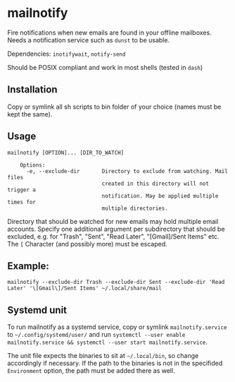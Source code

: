 # mailnotify
Fire notifications when new emails are found in your offline mailboxes. Needs a notification service such as `dunst` to be usable.

Dependencies: `inotifywait`, `notify-send`

Should be POSIX compliant and work in most shells (tested in `dash`)

## Installation
Copy or symlink all sh scripts to bin folder of your choice (names must be kept the same).

## Usage
```
mailnotify [OPTION]... [DIR_TO_WATCH]

    Options:
      -e, --exclude-dir       Directory to exclude from watching. Mail files
                              created in this directory will not trigger a
                              notification. May be applied multiple times for
                              multiple directories.

```

Directory that should be watched for new emails may hold multiple email accounts. Specify one additional argument per subdirectory that should be excluded, e.g. for "Trash", "Sent", "Read Later", "[Gmail]/Sent Items" etc. The `[` Character (and possibly more) must be escaped.

## Example: 
`mailnotify --exclude-dir Trash --exclude-dir Sent --exclude-dir 'Read Later' '\[Gmail\]/Sent Items' ~/.local/share/mail`

## Systemd unit
To run mailnotify as a systemd service, copy or symlink `mailnotify.service` to `~/.config/systemd/user/` and run `systemctl --user enable mailnotify.service && systemctl --user start mailnotify.service`. 

The unit file expects the binaries to sit at `~/.local/bin`, so change accordingly if necessary. If the path to the binaries is not in the specifided `Environment` option, the path must be added there as well.
